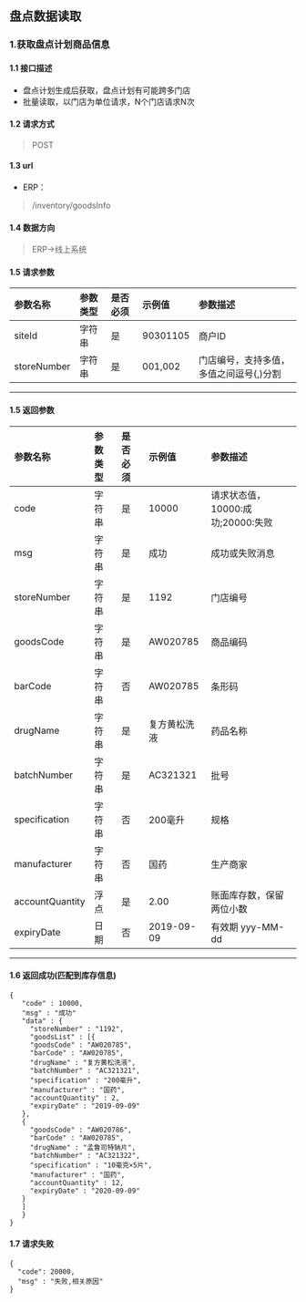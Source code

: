 ## 盘点数据读取
### 1.获取盘点计划商品信息
#### 1.1 接口描述
* 盘点计划生成后获取，盘点计划有可能跨多门店
* 批量读取，以门店为单位请求，N个门店请求N次
#### 1.2 请求方式
> POST
#### 1.3 url
* ERP：
> /inventory/goodsInfo
#### 1.4 数据方向
> ERP->线上系统
#### 1.5 请求参数
| 参数名称 | 参数类型 | 是否必须 | 示例值 | 参数描述  |
| :---         |     :---      |     :--- | :--- | :--- |
| siteId   | 字符串     | 是    | 90301105    | 商户ID |
| storeNumber   | 字符串     | 是    | 001,002    | 门店编号，支持多值，多值之间逗号(,)分割 |
--------------------- 
#### 1.5 返回参数
| 参数名称 | 参数类型 | 是否必须 | 示例值 | 参数描述  |
| :---         |     :---      |     :--- | :--- | :--- |
| code   | 字符串     | 是    | 10000    | 请求状态值，10000:成功;20000:失败 |
| msg   | 字符串    | 是    | 成功    | 成功或失败消息 |
| storeNumber   | 字符串    | 是    | 1192    | 门店编号 |
| goodsCode   | 字符串    | 是    | AW020785    | 商品编码 |
| barCode   | 字符串    | 否    | AW020785    | 条形码 |
| drugName   | 字符串    | 是    | 复方黄松洗液    | 药品名称 |
| batchNumber   | 字符串    | 是    | AC321321    | 批号 |
| specification   | 字符串    | 否    | 200毫升    | 规格 |
| manufacturer   | 字符串    | 否    | 国药    | 生产商家 |
| accountQuantity   | 浮点    | 是    | 2.00   | 账面库存数，保留两位小数 |
| expiryDate   | 日期    | 否    | 2019-09-09   | 有效期 yyy-MM-dd |
--------------------- 
#### 1.6 返回成功(匹配到库存信息)
 ``` 
{
    "code" : 10000,
    "msg" : "成功"
    "data" : {
      "storeNumber" : "1192",
      "goodsList" : [{
      "goodsCode" : "AW020785",
      "barCode" : "AW020785",
      "drugName" : "复方黄松洗液",
      "batchNumber" : "AC321321",
      "specification" : "200毫升",
      "manufacturer" : "国药",
      "accountQuantity" : 2,
      "expiryDate" : "2019-09-09"
    },
    {
      "goodsCode" : "AW020786",
      "barCode" : "AW020785",
      "drugName" : "孟鲁司特钠片",
      "batchNumber" : "AC321322",
      "specification" : "10毫克×5片",
      "manufacturer" : "国药",
      "accountQuantity" : 12,
      "expiryDate" : "2020-09-09"
    }
    ]
    }
}
```
#### 1.7 请求失败
```
{
  "code": 20000,
  "msg" : "失败,相关原因"
}
```


